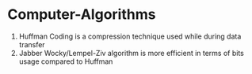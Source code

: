# Computer-Algorithms

1. Huffman Coding is a compression technique used while during data transfer
2. Jabber Wocky/Lempel-Ziv algorithm is more efficient in terms of bits usage compared to Huffman
